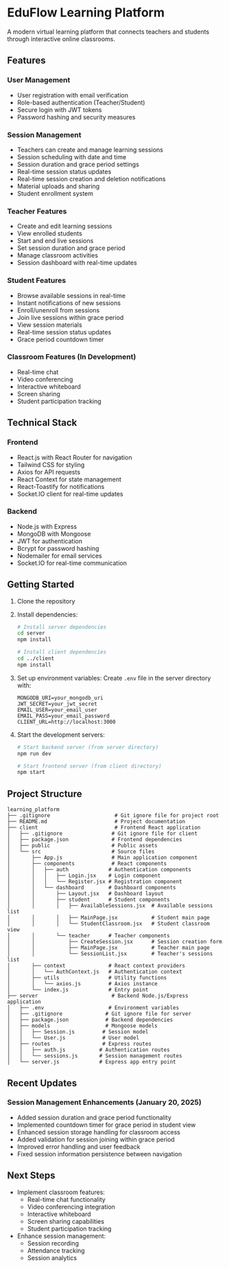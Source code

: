 # EduFlow Learning Platform

A modern virtual learning platform that connects teachers and students through interactive online classrooms.

## Features

### User Management
- User registration with email verification
- Role-based authentication (Teacher/Student)
- Secure login with JWT tokens
- Password hashing and security measures

### Session Management
- Teachers can create and manage learning sessions
- Session scheduling with date and time
- Session duration and grace period settings
- Real-time session status updates
- Real-time session creation and deletion notifications
- Material uploads and sharing
- Student enrollment system

### Teacher Features
- Create and edit learning sessions
- View enrolled students
- Start and end live sessions
- Set session duration and grace period
- Manage classroom activities
- Session dashboard with real-time updates

### Student Features
- Browse available sessions in real-time
- Instant notifications of new sessions
- Enroll/unenroll from sessions
- Join live sessions within grace period
- View session materials
- Real-time session status updates
- Grace period countdown timer

### Classroom Features (In Development)
- Real-time chat
- Video conferencing
- Interactive whiteboard
- Screen sharing
- Student participation tracking

## Technical Stack

### Frontend
- React.js with React Router for navigation
- Tailwind CSS for styling
- Axios for API requests
- React Context for state management
- React-Toastify for notifications
- Socket.IO client for real-time updates

### Backend
- Node.js with Express
- MongoDB with Mongoose
- JWT for authentication
- Bcrypt for password hashing
- Nodemailer for email services
- Socket.IO for real-time communication

## Getting Started

1. Clone the repository
2. Install dependencies:
   ```bash
   # Install server dependencies
   cd server
   npm install

   # Install client dependencies
   cd ../client
   npm install
   ```

3. Set up environment variables:
   Create `.env` file in the server directory with:
   ```
   MONGODB_URI=your_mongodb_uri
   JWT_SECRET=your_jwt_secret
   EMAIL_USER=your_email_user
   EMAIL_PASS=your_email_password
   CLIENT_URL=http://localhost:3000
   ```

4. Start the development servers:
   ```bash
   # Start backend server (from server directory)
   npm run dev

   # Start frontend server (from client directory)
   npm start
   ```

## Project Structure

```
learning_platform
├── .gitignore                     # Git ignore file for project root
├── README.md                      # Project documentation
├── client                         # Frontend React application
│   ├── .gitignore                # Git ignore file for client
│   ├── package.json              # Frontend dependencies
│   ├── public                    # Public assets
│   └── src                       # Source files
│       ├── App.js                # Main application component
│       ├── components            # React components
│       │   ├── auth             # Authentication components
│       │   │   ├── Login.jsx    # Login component
│       │   │   └── Register.jsx # Registration component
│       │   └── dashboard        # Dashboard components
│       │       ├── Layout.jsx   # Dashboard layout
│       │       ├── student      # Student components
│       │       │   ├── AvailableSessions.jsx  # Available sessions list
│       │       │   ├── MainPage.jsx           # Student main page
│       │       │   └── StudentClassroom.jsx   # Student classroom view
│       │       └── teacher      # Teacher components
│       │           ├── CreateSession.jsx      # Session creation form
│       │           ├── MainPage.jsx           # Teacher main page
│       │           └── SessionList.jsx        # Teacher's sessions list
│       ├── context              # React context providers
│       │   └── AuthContext.js   # Authentication context
│       ├── utils                # Utility functions
│       │   └── axios.js         # Axios instance
│       └── index.js             # Entry point
├── server                        # Backend Node.js/Express application
│   ├── .env                     # Environment variables
│   ├── .gitignore              # Git ignore file for server
│   ├── package.json            # Backend dependencies
│   ├── models                  # Mongoose models
│   │   ├── Session.js         # Session model
│   │   └── User.js            # User model
│   ├── routes                 # Express routes
│   │   ├── auth.js           # Authentication routes
│   │   └── sessions.js       # Session management routes
│   └── server.js             # Express app entry point
```

## Recent Updates

### Session Management Enhancements (January 20, 2025)
- Added session duration and grace period functionality
- Implemented countdown timer for grace period in student view
- Enhanced session storage handling for classroom access
- Added validation for session joining within grace period
- Improved error handling and user feedback
- Fixed session information persistence between navigation

## Next Steps
- Implement classroom features:
  - Real-time chat functionality
  - Video conferencing integration
  - Interactive whiteboard
  - Screen sharing capabilities
  - Student participation tracking
- Enhance session management:
  - Session recording
  - Attendance tracking
  - Session analytics
